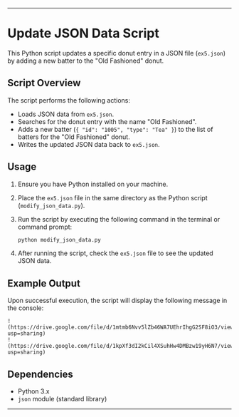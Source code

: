 ---

# Update JSON Data Script

This Python script updates a specific donut entry in a JSON file (`ex5.json`) by adding a new batter to the "Old Fashioned" donut.

## Script Overview

The script performs the following actions:
- Loads JSON data from `ex5.json`.
- Searches for the donut entry with the name "Old Fashioned".
- Adds a new batter (`{ "id": "1005", "type": "Tea" }`) to the list of batters for the "Old Fashioned" donut.
- Writes the updated JSON data back to `ex5.json`.

## Usage

1. Ensure you have Python installed on your machine.
2. Place the `ex5.json` file in the same directory as the Python script (`modify_json_data.py`).
3. Run the script by executing the following command in the terminal or command prompt:

   ```bash
   python modify_json_data.py
   ```

4. After running the script, check the `ex5.json` file to see the updated JSON data.

## Example Output

Upon successful execution, the script will display the following message in the console:

```
!(https://drive.google.com/file/d/1mtmb6Nvv5lZb46WA7UEhrIhgG2SF8iO3/view?usp=sharing)
!(https://drive.google.com/file/d/1kpXf3dI2kCil4XSuhHw4DMBzw19yH6N7/view?usp=sharing)
```


## Dependencies

- Python 3.x
- `json` module (standard library)

---